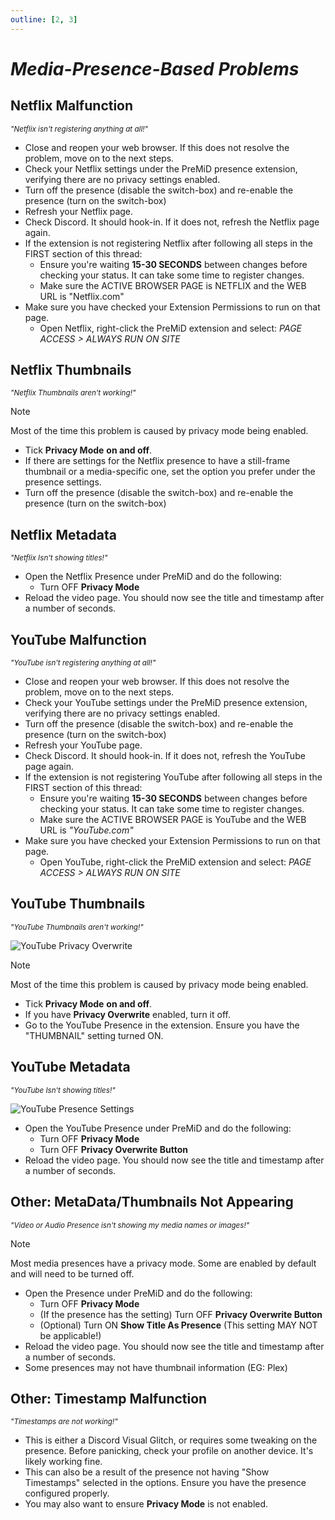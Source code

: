 ```yaml
---
outline: [2, 3]
---
```


# _Media-Presence-Based Problems_

## Netflix Malfunction

<sub>_"Netflix isn't registering anything at all!"_</sub>

- Close and reopen your web browser. If this does not resolve the problem, move on to the next steps.
- Check your Netflix settings under the PreMiD presence extension, verifying there are no privacy settings enabled.
- Turn off the presence (disable the switch-box) and re-enable the presence (turn on the switch-box)
- Refresh your Netflix page.
- Check Discord. It should hook-in. If it does not, refresh the Netflix page again.
- If the extension is not registering Netflix after following all steps in the FIRST section of this thread:
  - Ensure you're waiting **15-30 SECONDS** between changes before checking your status. It can take some time to register changes.
  - Make sure the ACTIVE BROWSER PAGE is NETFLIX and the WEB URL is "Netflix.com"
- Make sure you have checked your Extension Permissions to run on that page.
  - Open Netflix, right-click the PreMiD extension and select: _PAGE ACCESS > ALWAYS RUN ON SITE_

## Netflix Thumbnails

<sub>_"Netflix Thumbnails aren't working!"_</sub>

> [!NOTE]
> Most of the time this problem is caused by privacy mode being enabled.

- Tick **Privacy Mode** **on and off**.
- If there are settings for the Netflix presence to have a still-frame thumbnail or a media-specific one, set the option you prefer under the presence settings.
- Turn off the presence (disable the switch-box) and re-enable the presence (turn on the switch-box)

## Netflix Metadata

<sub>_"Netflix Isn't showing titles!"_</sub>

- Open the Netflix Presence under PreMiD and do the following:
  - Turn OFF **Privacy Mode**
- Reload the video page. You should now see the title and timestamp after a number of seconds.

## YouTube Malfunction

<sub>_"YouTube isn't registering anything at all!"_</sub>

- Close and reopen your web browser. If this does not resolve the problem, move on to the next steps.
- Check your YouTube settings under the PreMiD presence extension, verifying there are no privacy settings enabled.
- Turn off the presence (disable the switch-box) and re-enable the presence (turn on the switch-box)
- Refresh your YouTube page.
- Check Discord. It should hook-in. If it does not, refresh the YouTube page again.
- If the extension is not registering YouTube after following all steps in the FIRST section of this thread:
  - Ensure you're waiting **15-30 SECONDS** between changes before checking your status. It can take some time to register changes.
  - Make sure the ACTIVE BROWSER PAGE is YouTube and the WEB URL is _"YouTube.com"_
- Make sure you have checked your Extension Permissions to run on that page.
  - Open YouTube, right-click the PreMiD extension and select: _PAGE ACCESS > ALWAYS RUN ON SITE_

## YouTube Thumbnails

<sub>_"YouTube Thumbnails aren't working!"_</sub>

![YouTube Privacy Overwrite](/guide-images/gu-p4-privorte.png)

> [!NOTE]
> Most of the time this problem is caused by privacy mode being enabled.

- Tick **Privacy Mode** **on and off**.
- If you have **Privacy Overwrite** enabled, turn it off.
- Go to the YouTube Presence in the extension. Ensure you have the "THUMBNAIL" setting turned ON.

## YouTube Metadata

<sub>_"YouTube Isn't showing titles!"_</sub>

![YouTube Presence Settings](/guide-images/gu-p1-ytsetting.png)

- Open the YouTube Presence under PreMiD and do the following:
  - Turn OFF **Privacy Mode**
  - Turn OFF **Privacy Overwrite Button**
- Reload the video page. You should now see the title and timestamp after a number of seconds.

## Other: MetaData/Thumbnails Not Appearing

<sub>_"Video or Audio Presence isn't showing my media names or images!"_</sub>

> [!NOTE]
> Most media presences have a privacy mode. Some are enabled by default and will need to be turned off.

- Open the Presence under PreMiD and do the following:
  - Turn OFF **Privacy Mode**
  - (If the presence has the setting) Turn OFF **Privacy Overwrite Button**
  - (Optional) Turn ON **Show Title As Presence** (This setting MAY NOT be applicable!)
- Reload the video page. You should now see the title and timestamp after a number of seconds.
- Some presences may not have thumbnail information (EG: Plex)

## Other: Timestamp Malfunction

<sub>_"Timestamps are not working!"_</sub>

- This is either a Discord Visual Glitch, or requires some tweaking on the presence. Before panicking, check your profile on another device. It's likely working fine.
- This can also be a result of the presence not having "Show Timestamps" selected in the options. Ensure you have the presence configured properly.
- You may also want to ensure **Privacy Mode** is not enabled.
